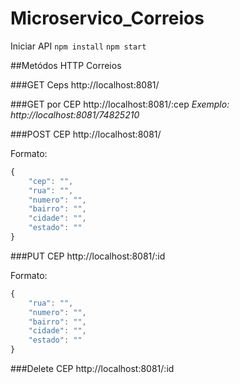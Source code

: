 # Microservico_Correios

Iniciar API
`npm install`
`npm start`

##Metódos HTTP Correios

###GET Ceps
http://localhost:8081/

###GET por CEP
http://localhost:8081/:cep
_Exemplo: http://localhost:8081/74825210_

###POST CEP
http://localhost:8081/

Formato:

```javascript
{
	"cep": "",
	"rua": "",
	"numero": "",
	"bairro": "",
	"cidade": "",
	"estado": ""
}
```

###PUT CEP
http://localhost:8081/:id

Formato:

```javascript
{
	"rua": "",
	"numero": "",
	"bairro": "",
	"cidade": "",
	"estado": ""
}
```

###Delete CEP
http://localhost:8081/:id
